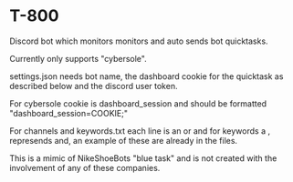 # T-800
Discord bot which monitors monitors and auto sends bot quicktasks.

Currently only supports "cybersole".

settings.json needs bot name, the dashboard cookie for the quicktask as described below and the discord user token.

For cybersole cookie is dashboard_session and should be formatted "dashboard_session=COOKIE;"

For channels and keywords.txt each line is an or and for keywords a , represends and, an example of these are already in the files.

This is a mimic of NikeShoeBots "blue task" and is not created with the involvement of any of these companies.
